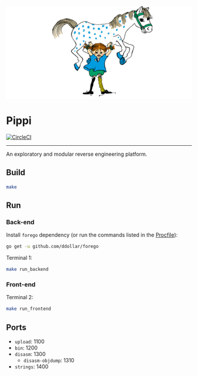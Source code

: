 
[![Pippi & Lilla Gubben](https://github.com/lapsang-boys/pippi/blob/gh-pages/inc/img/pippi.png)](https://github.com/lapsang-boys/pippi/blob/gh-pages/inc/img/pippi.png)

# Pippi

[![CircleCI](https://circleci.com/gh/lapsang-boys/pippi/tree/master.svg?style=svg)](https://circleci.com/gh/lapsang-boys/pippi/tree/master)

---

An exploratory and modular reverse engineering platform.

## Build

```bash
make
```

## Run

### Back-end

Install `forego` dependency (or run the commands listed in the [Procfile](Procfile)):
```bash
go get -u github.com/ddollar/forego
```

Terminal 1:
```bash
make run_backend
```

### Front-end

Terminal 2:
```bash
make run_frontend
```

## Ports

* `upload`:  1100
* `bin`:     1200
* `disasm`:  1300
   - `disasm-objdump`:  1310
* `strings`: 1400
